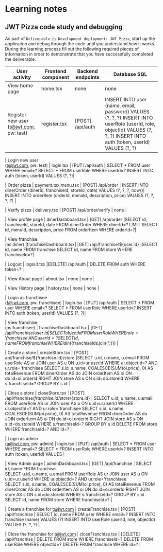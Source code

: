 # Learning notes

## JWT Pizza code study and debugging

As part of `Deliverable ⓵ Development deployment: JWT Pizza`, start up the application and debug through the code until you understand how it works. During the learning process fill out the following required pieces of information in order to demonstrate that you have successfully completed the deliverable.

| User activity                                       | Frontend component | Backend endpoints | Database SQL |
| --------------------------------------------------- | ------------------ | ----------------- | ------------ |
| View home page                                      |    home.tsx        |      none         |     none     |
| Register new user<br/>(t@jwt.com, pw: test)         |    register.tsx    |  [POST] /api/auth | INSERT INTO user (name, email, password) VALUES (?, ?, ?)   INSERT INTO userRole (userId, role, objectId) VALUES (?, ?, ?) INSERT INTO auth (token, userId) VALUES (?, ?)|

| Login new user<br/>(t@jwt.com, pw: test)            |    login.tsx       |  [PUT] /api/auth  | SELECT * FROM user WHERE email=?  SELECT * FROM userRole WHERE userId=? INSERT INTO auth (token, userId) VALUES (?, ?)|

| Order pizza                                         |    payment.tsx menu.tsx     |  [POST] /api/order | INSERT INTO dinerOrder (dinerId, franchiseId, storeId, date) VALUES (?, ?, ?, now()) INSERT INTO orderItem (orderId, menuId, description, price) VALUES (?, ?, ?, ?)             |

| Verify pizza                                        |    delivery.tsx    |        [POST] /api/order/verify       |     none     |

| View profile page                                   | dinerDashboard.tsx  | [GET]  /api/order |SELECT id, franchiseId, storeId, date FROM dinerOrder WHERE dinerId=? LIMIT   SELECT id, menuId, description, price FROM orderItem WHERE orderId=?|

| View franchise<br/>(as diner)                       |franchiseDashboard.tsx| [GET] /api/franchise/${user.id} |SELECT id, name FROM franchise  SELECT id, name FROM store WHERE franchiseId=?|

| Logout                                              |    logout.tsx      |[DELETE] /api/auth |  DELETE FROM auth WHERE token=? |

| View About page                                     |    about.tsx       |     none          |     none     |

| View History page                                   |    history.tsx     |     none          |     none     |

| Login as franchisee<br/>(f@jwt.com, pw: franchisee) |    login.tsx       |  [PUT] /api/auth  |   SELECT * FROM user WHERE email=?  SELECT * FROM userRole WHERE userId=? INSERT INTO auth (token, userId) VALUES (?, ?)|

| View franchise<br/>(as franchisee)                  |    franchiseDashboard.tsx |    [GET] /api/franchise/${user.id}   |   SELECT objectId FROM userRole WHERE role='franchisee' AND userId=?   SELECT id, name FROM franchise WHERE id in (${franchiseIds.join(',')})          |

| Create a store                                      |    createStore.tsx      |    [POST] api/franchise/${franchise.id}/store              |SELECT u.id, u.name, u.email FROM userRole AS ur JOIN user AS u ON u.id=ur.userId WHERE ur.objectId=? AND ur.role='franchisee  SELECT s.id, s.name, COALESCE(SUM(oi.price), 0) AS totalRevenue FROM dinerOrder AS do JOIN orderItem AS oi ON do.id=oi.orderId RIGHT JOIN store AS s ON s.id=do.storeId WHERE s.franchiseId=? GROUP BY s.id              |

| Close a store                                       |   closeStore.tsx                 |    [POST] /api/franchise/${franchise.id}/store/${store.id}               |   SELECT u.id, u.name, u.email FROM userRole AS ur JOIN user AS u ON u.id=ur.userId WHERE ur.objectId=? AND ur.role='franchisee   SELECT s.id, s.name, COALESCE(SUM(oi.price), 0) AS totalRevenue FROM dinerOrder AS do JOIN orderItem AS oi ON do.id=oi.orderId RIGHT JOIN store AS s ON s.id=do.storeId WHERE s.franchiseId=? GROUP BY s.id  DELETE FROM store WHERE franchiseId=? AND id=?          |

| Login as admin<br/>(a@jwt.com, pw: admin)           |     login.tsx               |     [PUT] /api/auth              |    SELECT * FROM user WHERE email=?   SELECT * FROM userRole WHERE userId=?  INSERT INTO auth (token, userId) VALUES      |

| View Admin page                                     |     adminDashboard.tsx               |    [GET]  /api/franchise             |   SELECT id, name FROM franchise<br/>SELECT u.id, u.name, u.email FROM userRole AS ur JOIN user AS u ON u.id=ur.userId WHERE ur.objectId=? AND ur.role='franchisee'<br/>SELECT s.id, s.name, COALESCE(SUM(oi.price), 0) AS totalRevenue FROM dinerOrder AS do JOIN orderItem AS oi ON do.id=oi.orderId RIGHT JOIN store AS s ON s.id=do.storeId WHERE s.franchiseId=? GROUP BY s.id<br/>SELECT id, name FROM store WHERE franchiseId=?        |

| Create a franchise for t@jwt.com                    |     createFranchise.tsx               |    [POST] /api/franchise              |    SELECT id, name FROM user WHERE email=?     INSERT INTO franchise (name) VALUES (?)   INSERT INTO userRole (userId, role, objectId) VALUES (?, ?, ?)     |

| Close the franchise for t@jwt.com                   |    closeFranchise.tsx                |    [DELETE] /api/franchise                |    DELETE FROM store WHERE franchiseId=?  DELETE FROM userRole WHERE objectId=?    DELETE FROM franchise WHERE id=?      |
